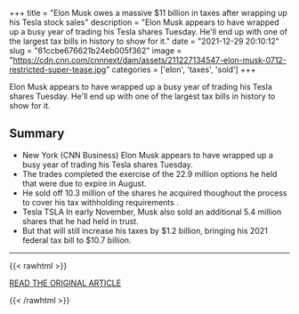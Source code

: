 +++
title = "Elon Musk owes a massive $11 billion in taxes after wrapping up his Tesla stock sales"
description = "Elon Musk appears to have wrapped up a busy year of trading his Tesla shares Tuesday. He'll end up with one of the largest tax bills in history to show for it."
date = "2021-12-29 20:10:12"
slug = "61ccbe676621b24eb005f362"
image = "https://cdn.cnn.com/cnnnext/dam/assets/211227134547-elon-musk-0712-restricted-super-tease.jpg"
categories = ['elon', 'taxes', 'sold']
+++

Elon Musk appears to have wrapped up a busy year of trading his Tesla shares Tuesday. He'll end up with one of the largest tax bills in history to show for it.

## Summary

- New York (CNN Business) Elon Musk appears to have wrapped up a busy year of trading his Tesla shares Tuesday.
- The trades completed the exercise of the 22.9 million options he held that were due to expire in August.
- He sold off 10.3 million of the shares he acquired thoughout the process to cover his tax withholding requirements .
- Tesla TSLA In early November, Musk also sold an additional 5.4 million shares that he had held in trust.
- But that will still increase his taxes by $1.2 billion, bringing his 2021 federal tax bill to $10.7 billion.

---

{{< rawhtml >}}
  <p class="article-category">
    <a target="_blank" href="https://edition.cnn.com/2021/12/29/investing/elon-musk-tesla-stock-sales/index.html">READ THE ORIGINAL ARTICLE</a>
  </p>
{{< /rawhtml >}}
